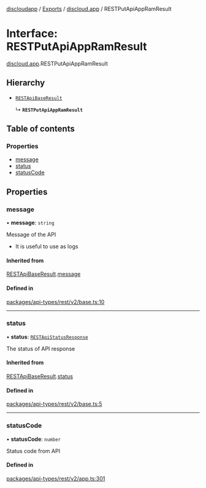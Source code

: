 [discloudapp](../README.md) / [Exports](../modules.md) / [discloud.app](../modules/discloud_app.md) / RESTPutApiAppRamResult

# Interface: RESTPutApiAppRamResult

[discloud.app](../modules/discloud_app.md).RESTPutApiAppRamResult

## Hierarchy

- [`RESTApiBaseResult`](discloud_app.RESTApiBaseResult.md)

  ↳ **`RESTPutApiAppRamResult`**

## Table of contents

### Properties

- [message](discloud_app.RESTPutApiAppRamResult.md#message)
- [status](discloud_app.RESTPutApiAppRamResult.md#status)
- [statusCode](discloud_app.RESTPutApiAppRamResult.md#statuscode)

## Properties

### message

• **message**: `string`

Message of the API
- It is useful to use as logs

#### Inherited from

[RESTApiBaseResult](discloud_app.RESTApiBaseResult.md).[message](discloud_app.RESTApiBaseResult.md#message)

#### Defined in

[packages/api-types/rest/v2/base.ts:10](https://github.com/discloud/discloud.app/blob/86003e6/packages/api-types/rest/v2/base.ts#L10)

___

### status

• **status**: [`RESTApiStatusResponse`](../modules/discloud_app.md#restapistatusresponse)

The status of API response

#### Inherited from

[RESTApiBaseResult](discloud_app.RESTApiBaseResult.md).[status](discloud_app.RESTApiBaseResult.md#status)

#### Defined in

[packages/api-types/rest/v2/base.ts:5](https://github.com/discloud/discloud.app/blob/86003e6/packages/api-types/rest/v2/base.ts#L5)

___

### statusCode

• **statusCode**: `number`

Status code from API

#### Defined in

[packages/api-types/rest/v2/app.ts:301](https://github.com/discloud/discloud.app/blob/86003e6/packages/api-types/rest/v2/app.ts#L301)
